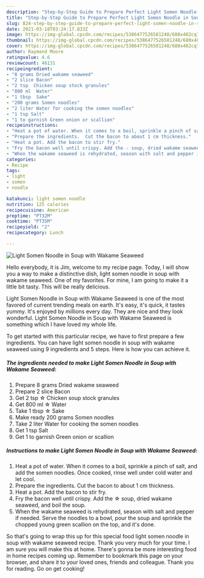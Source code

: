 ```yaml
---
description: "Step-by-Step Guide to Prepare Perfect Light Somen Noodle in Soup with Wakame Seaweed"
title: "Step-by-Step Guide to Prepare Perfect Light Somen Noodle in Soup with Wakame Seaweed"
slug: 824-step-by-step-guide-to-prepare-perfect-light-somen-noodle-in-soup-with-wakame-seaweed
date: 2021-03-18T03:24:17.833Z
image: https://img-global.cpcdn.com/recipes/5386477526581248/680x482cq70/light-somen-noodle-in-soup-with-wakame-seaweed-recipe-main-photo.jpg
thumbnail: https://img-global.cpcdn.com/recipes/5386477526581248/680x482cq70/light-somen-noodle-in-soup-with-wakame-seaweed-recipe-main-photo.jpg
cover: https://img-global.cpcdn.com/recipes/5386477526581248/680x482cq70/light-somen-noodle-in-soup-with-wakame-seaweed-recipe-main-photo.jpg
author: Raymond Moore
ratingvalue: 4.6
reviewcount: 46131
recipeingredient:
- "8 grams Dried wakame seaweed"
- "2 slice Bacon"
- "2 tsp  Chicken soup stock granules"
- "800 ml  Water"
- "1 tbsp  Sake"
- "200 grams Somen noodles"
- "2 liter Water for cooking the somen noodles"
- "1 tsp Salt"
- "1 to garnish Green onion or scallion"
recipeinstructions:
- "Heat a pot of water. When it comes to a boil, sprinkle a pinch of salt, and add the somen noodles. Once cooked, rinse well under cold water and let cool."
- "Prepare the ingredients.  Cut the bacon to about 1 cm thickness."
- "Heat a pot. Add the bacon to stir fry."
- "Fry the bacon well until crispy. Add the ☆ soup, dried wakame seaweed, and boil the soup."
- "When the wakame seaweed is rehydrated, season with salt and pepper if needed.  Serve the noodles to a bowl, pour the soup and sprinkle the chopped young green scallion on the top, and it&#39;s done."
categories:
- Recipe
tags:
- light
- somen
- noodle

katakunci: light somen noodle 
nutrition: 125 calories
recipecuisine: American
preptime: "PT32M"
cooktime: "PT35M"
recipeyield: "2"
recipecategory: Lunch

---
```



![Light Somen Noodle in Soup with Wakame Seaweed](https://img-global.cpcdn.com/recipes/5386477526581248/680x482cq70/light-somen-noodle-in-soup-with-wakame-seaweed-recipe-main-photo.jpg)

Hello everybody, it is Jim, welcome to my recipe page. Today, I will show you a way to make a distinctive dish, light somen noodle in soup with wakame seaweed. One of my favorites. For mine, I am going to make it a little bit tasty. This will be really delicious.

Light Somen Noodle in Soup with Wakame Seaweed is one of the most favored of current trending meals on earth. It's easy, it's quick, it tastes yummy. It's enjoyed by millions every day. They are nice and they look wonderful. Light Somen Noodle in Soup with Wakame Seaweed is something which I have loved my whole life.




To get started with this particular recipe, we have to first prepare a few ingredients. You can have light somen noodle in soup with wakame seaweed using 9 ingredients and 5 steps. Here is how you can achieve it.

<!--inarticleads1-->

##### The ingredients needed to make Light Somen Noodle in Soup with Wakame Seaweed:

1. Prepare 8 grams Dried wakame seaweed
1. Prepare 2 slice Bacon
1. Get 2 tsp ☆ Chicken soup stock granules
1. Get 800 ml ☆ Water
1. Take 1 tbsp ☆ Sake
1. Make ready 200 grams Somen noodles
1. Take 2 liter Water for cooking the somen noodles
1. Get 1 tsp Salt
1. Get 1 to garnish Green onion or scallion




<!--inarticleads2-->

##### Instructions to make Light Somen Noodle in Soup with Wakame Seaweed:

1. Heat a pot of water. When it comes to a boil, sprinkle a pinch of salt, and add the somen noodles. Once cooked, rinse well under cold water and let cool.
1. Prepare the ingredients.  Cut the bacon to about 1 cm thickness.
1. Heat a pot. Add the bacon to stir fry.
1. Fry the bacon well until crispy. Add the ☆ soup, dried wakame seaweed, and boil the soup.
1. When the wakame seaweed is rehydrated, season with salt and pepper if needed.  Serve the noodles to a bowl, pour the soup and sprinkle the chopped young green scallion on the top, and it&#39;s done.




So that's going to wrap this up for this special food light somen noodle in soup with wakame seaweed recipe. Thank you very much for your time. I am sure you will make this at home. There's gonna be more interesting food in home recipes coming up. Remember to bookmark this page on your browser, and share it to your loved ones, friends and colleague. Thank you for reading. Go on get cooking!

